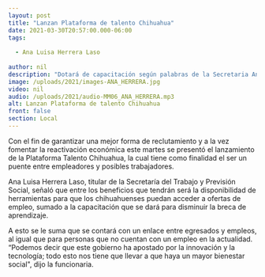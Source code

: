 ```yaml
---
layout: post
title: "Lanzan Plataforma de talento Chihuahua"
date: 2021-03-30T20:57:00.000-06:00
tags:
  
  - Ana Luisa Herrera Laso
  
author: nil
description: "Dotará de capacitación según palabras de la Secretaria Ana Luisa Herrera."
image: /uploads/2021/images-ANA_HERRERA.jpg
video: nil
audio: /uploads/2021/audio-MM06_ANA_HERRERA.mp3
alt: Lanzan Plataforma de talento Chihuahua
front: false
section: Local
---
```


Con el fin de garantizar una mejor forma de reclutamiento y a la vez fomentar la reactivación económica este martes se presentó el lanzamiento de la Plataforma Talento Chihuahua, la cual tiene como finalidad el ser un puente entre empleadores y posibles trabajadores.

Ana Luisa Herrera Laso, titular de la Secretaría del Trabajo y Previsión Social, señaló que entre los beneficios que tendrán será la disponibilidad de herramientas para que los chihuahuenses puedan acceder a ofertas de empleo, sumado a la capacitación que se dará para disminuir la breca de aprendizaje.

A esto se le suma que se contará con un enlace entre egresados y empleos, al igual que para personas que no cuentan con un empleo en la actualidad. “Podemos decir que este gobierno ha apostado por la innovación y la tecnología; todo esto nos tiene que llevar a que haya un mayor bienestar social", dijo la funcionaria.